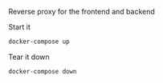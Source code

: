 Reverse proxy for the frontend and backend

Start it

```bash
docker-compose up
```

Tear it down

```bash
docker-compose down
```
